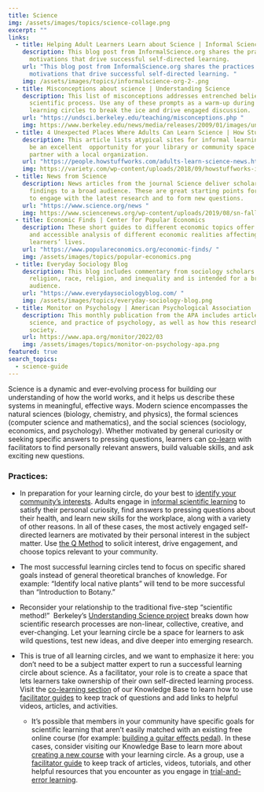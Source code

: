 ```yaml
---
title: Science
img: /assets/images/topics/science-collage.png
excerpt: ""
links:
  - title: Helping Adult Learners Learn about Science | Informal Science
    description: This blog post from InformalScience.org shares the practices and
      motivations that drive successful self-directed learning.
    url: "This blog post from InformalScience.org shares the practices and
      motivations that drive successful self-directed learning. "
    img: /assets/images/topics/informalscience-org-2-.png
  - title: Misconceptions about science | Understanding Science
    description: This list of misconceptions addresses entrenched beliefs about the
      scientific process. Use any of these prompts as a warm-up during your
      learning circles to break the ice and drive engaged discussion.
    url: "https://undsci.berkeley.edu/teaching/misconceptions.php "
    img: https://www.berkeley.edu/news/media/releases/2009/01/images/understand-logo.jpg
  - title: 4 Unexpected Places Where Adults Can Learn Science | How Stuff Works
    description: This article lists atypical sites for informal learning that could
      be an excellent  opportunity for your library or community space to
      partner with a local organization.
    url: "https://people.howstuffworks.com/adults-learn-science-news.htm "
    img: https://variety.com/wp-content/uploads/2018/09/howstuffworks-iheartmedia.png
  - title: News from Science
    description: News articles from the journal Science deliver scholarly research
      findings to a broad audience. These are great starting points for learners
      to engage with the latest research and to form new questions.
    url: "https://www.science.org/news "
    img: https://www.sciencenews.org/wp-content/uploads/2019/08/sn-fallback.png
  - title: Economic Finds | Center for Popular Economics
    description: These short guides to different economic topics offer a critical
      and accessible analysis of different economic realities affecting
      learners’ lives.
    url: "https://www.populareconomics.org/economic-finds/ "
    img: /assets/images/topics/popular-economics.png
  - title: Everyday Sociology Blog
    description: This blog includes commentary from sociology scholars on politics,
      religion, race, religion, and inequality and is intended for a broad
      audience.
    url: "https://www.everydaysociologyblog.com/ "
    img: /assets/images/topics/everyday-sociology-blog.png
  - title: Monitor on Psychology | American Psychological Association
    description: This monthly publication from the APA includes articles about the
      science, and practice of psychology, as well as how this research impacts
      society.
    url: https://www.apa.org/monitor/2022/03
    img: /assets/images/topics/monitor-on-psychology-apa.png
featured: true
search_topics:
  - science-guide
---
```

Science is a dynamic and ever-evolving process for building our understanding of how the world works, and it helps us describe these systems in meaningful, effective ways. Modern science encompasses the natural sciences (biology, chemistry, and physics), the formal sciences (computer science and mathematics), and the social sciences (sociology, economics, and psychology). Whether motivated by general curiosity or seeking specific answers to pressing questions, learners can [co-learn](https://docs.p2pu.org/facilitation/facilitation-basics) with facilitators to find personally relevant answers, build valuable skills, and ask exciting new questions.



### Practices:  

* In preparation for your learning circle, do your best to [identify your community’s interests](https://docs.p2pu.org/courses/set-your-intent). Adults engage in [informal scientific learning](https://www.informalscience.org/news-views/helping-adult-learners-learn-about-science) to satisfy their personal curiosity, find answers to pressing questions about their health, and learn new skills for the workplace, along with a variety of other reasons. In all of these cases, the most actively engaged self-directed learners are motivated by their personal interest in the subject matter. Use [the Q Method](https://docs.p2pu.org/courses/set-your-intent#the-q-method) to solicit interest, drive engagement, and choose topics relevant to your community.
* The most successful learning circles tend to focus on specific shared goals instead of general theoretical branches of knowledge. For example: “Identify local native plants” will tend to be more successful than “Introduction to Botany.”
* Reconsider your relationship to the traditional five-step “scientific method!”  Berkeley’s [Understanding Science project](https://undsci.berkeley.edu/article/0_0_0/howscienceworks_01) breaks down how scientific research processes are non-linear, collective, creative, and ever-changing. Let your learning circle be a space for learners to ask wild questions, test new ideas, and dive deeper into emerging research. 
* This is true of all learning circles, and we want to emphasize it here: you don’t need to be a subject matter expert to run a successful learning circle about science. As a facilitator, your role is to create a space that lets learners take ownership of their own self-directed learning process. Visit the [co-learning section](https://docs.p2pu.org/facilitation/facilitation-basics#becoming-a-co-learner) of our Knowledge Base to learn how to use [facilitator guides](https://docs.p2pu.org/courses/facilitator-guides) to keep track of questions and add links to helpful videos, articles, and activities.

  * It’s possible that members in your community have specific goals for scientific learning that aren’t easily matched with an existing free online course (for example: [building a guitar effects pedal](https://guitargearfinder.com/guides/diy-guitar-pedals/)). In these cases, consider visiting our Knowledge Base to learn more about [creating a new course](https://docs.p2pu.org/courses/creating-courses) with your learning circle. As a group, use a [facilitator guide](https://docs.p2pu.org/courses/facilitator-guides) to keep track of articles, videos, tutorials, and other helpful resources that you encounter as you engage in [trial-and-error learning](https://undsci.berkeley.edu/teaching/misconceptions.php#b4).